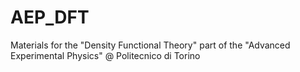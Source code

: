 # AEP_DFT
Materials for the "Density Functional Theory" part of the "Advanced Experimental Physics" @ Politecnico di Torino
